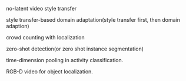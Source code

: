 

no-latent video style transfer

style transfer-based domain adaptation(style transfer first, then domain adaption)

crowd counting with localization

zero-shot detection(or zero shot instance segmentation)

time-dimension pooling in activity classification.

RGB-D video for object localization.